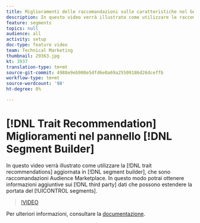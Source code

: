 ```yaml
---
title: Miglioramenti delle raccomandazioni sulle caratteristiche nel Generatore di segmenti
description: In questo video verrà illustrato come utilizzare le raccomandazioni sulle caratteristiche aggiornate nel generatore di segmenti, che sono raccomandazioni  Audience Marketplace. In questo modo potrai ottenere informazioni aggiuntive sui dati di terze parti che possono estendere la portata dei tuoi segmenti.
feature: segments
topics: null
audience: all
activity: setup
doc-type: feature video
team: Technical Marketing
thumbnail: 29363.jpg
kt: 3937
translation-type: tm+mt
source-git-commit: 4988e9eb900e5dfd6e0a69a25509186d26dceffb
workflow-type: tm+mt
source-wordcount: '98'
ht-degree: 0%

---
```



# [!DNL Trait Recommendation] Miglioramenti nel pannello  [!DNL Segment Builder]

In questo video verrà illustrato come utilizzare la [!DNL trait recommendations] aggiornata in [!DNL segment builder], che sono raccomandazioni  Audience Marketplace. In questo modo potrai ottenere informazioni aggiuntive sui [!DNL third party] dati che possono estendere la portata del [!UICONTROL segments].

>[!VIDEO](https://video.tv.adobe.com/v/29363/?quality=12)

Per ulteriori informazioni, consultare la [documentazione](https://docs.adobe.com/help/en/audience-manager/user-guide/features/segments/trait-recommendations.html).
